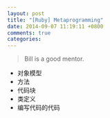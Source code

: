 ```yaml
---
layout: post
title: "[Ruby] Metaprogramming"
date: 2014-09-07 11:19:11 +0800
comments: true
categories: 
---
```

> Bill is a good mentor.

* 对象模型
* 方法
* 代码块
* 类定义
* 编写代码的代码